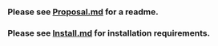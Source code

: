 ### Please see [Proposal.md](Proposal.md) for a readme.

### Please see [Install.md](Install.md) for installation requirements.
